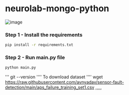 # neurolab-mongo-python

![image](https://user-images.githubusercontent.com/57321948/196933065-4b16c235-f3b9-4391-9cfe-4affcec87c35.png)

### Step 1 - Install the requirements

```bash
pip install -r requirements.txt
```

### Step 2 - Run main.py file

```bash
python main.py
```
'''
git --version
''''
To download dataset
''''
wget https://raw.githubusercontent.com/avnyadav/sensor-fault-detection/main/aps_failure_training_set1.csv
,,,,,